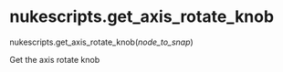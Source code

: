 # nukescripts.get_axis_rotate_knob
nukescripts.get_axis_rotate_knob(_node_to_snap_)

Get the axis rotate knob